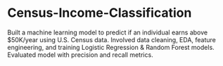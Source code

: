 # Census-Income-Classification
Built a machine learning model to predict if an individual earns above $50K/year using U.S. Census data. Involved data cleaning, EDA, feature engineering, and training Logistic Regression &amp; Random Forest models. Evaluated model with precision and recall metrics.
